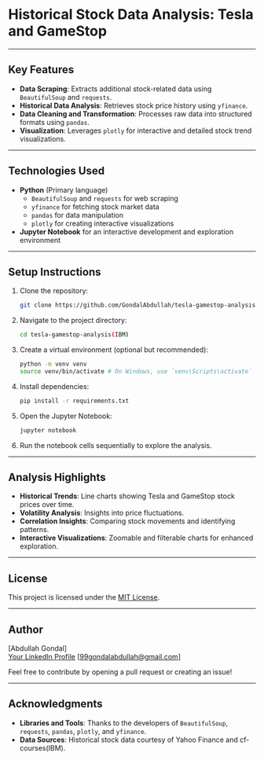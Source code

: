 # Historical Stock Data Analysis: Tesla and GameStop

---

## Key Features
- **Data Scraping**: Extracts additional stock-related data using `BeautifulSoup` and `requests`.
- **Historical Data Analysis**: Retrieves stock price history using `yfinance`.
- **Data Cleaning and Transformation**: Processes raw data into structured formats using `pandas`.
- **Visualization**: Leverages `plotly` for interactive and detailed stock trend visualizations.

---

## Technologies Used
- **Python** (Primary language)
  - `BeautifulSoup` and `requests` for web scraping
  - `yfinance` for fetching stock market data
  - `pandas` for data manipulation
  - `plotly` for creating interactive visualizations
- **Jupyter Notebook** for an interactive development and exploration environment

---

## Setup Instructions
1. Clone the repository:
   ```bash
   git clone https://github.com/GondalAbdullah/tesla-gamestop-analysis(IBM).git
   ```
2. Navigate to the project directory:
   ```bash
   cd tesla-gamestop-analysis(IBM)
   ```
3. Create a virtual environment (optional but recommended):
   ```bash
   python -m venv venv
   source venv/bin/activate # On Windows, use `venv\Scripts\activate`
   ```
4. Install dependencies:
   ```bash
   pip install -r requirements.txt
   ```
5. Open the Jupyter Notebook:
   ```bash
   jupyter notebook
   ```
6. Run the notebook cells sequentially to explore the analysis.

---

## Analysis Highlights
- **Historical Trends**: Line charts showing Tesla and GameStop stock prices over time.
- **Volatility Analysis**: Insights into price fluctuations.
- **Correlation Insights**: Comparing stock movements and identifying patterns.
- **Interactive Visualizations**: Zoomable and filterable charts for enhanced exploration.

---

## License
This project is licensed under the [MIT License](LICENSE).

---

## Author
[Abdullah Gondal]  
[Your LinkedIn Profile]([https://linkedin.com/in/your-profile](https://www.linkedin.com/in/abdullah-gondal-0369a72b5/))  
[99gondalabdullah@gmail.com]

Feel free to contribute by opening a pull request or creating an issue!

---

## Acknowledgments
- **Libraries and Tools**: Thanks to the developers of `BeautifulSoup`, `requests`, `pandas`, `plotly`, and `yfinance`.
- **Data Sources**: Historical stock data courtesy of Yahoo Finance and cf-courses(IBM).

